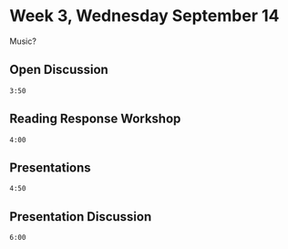 # Week 3, Wednesday September 14

Music?

## Open Discussion
`3:50`

## Reading Response Workshop
`4:00`

## Presentations
`4:50`

## Presentation Discussion
`6:00`
